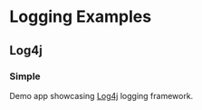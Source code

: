 # Logging Examples

## Log4j

### Simple

Demo app showcasing [Log4j](../README.md) logging framework.
